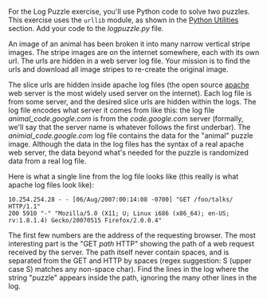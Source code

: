 For the Log Puzzle exercise, you'll use Python code to solve two puzzles. This exercise uses the `urllib` module, as shown in the [Python Utilities](https://developers.google.com/edu/python/utilities) section. Add your code to the *logpuzzle.py* file.

An image of an animal has been broken it into many narrow vertical stripe images. The stripe images are on the internet somewhere, each with its own url. The urls are hidden in a web server log file. Your mission is to find the urls and download all image stripes to re-create the original image.

The slice urls are hidden inside apache log files (the open source [apache](http://httpd.apache.org/) web server is the most widely used server on the internet). Each log file is from some server, and the desired slice urls are hidden within the logs. The log file encodes what server it comes from like this: the log file *animal_code.google.com* is from the *code.google.com* server (formally, we'll say that the server name is whatever follows the first underbar). The *animial_code.google.com* log file contains the data for the "animal" puzzle image. Although the data in the log files has the syntax of a real apache web server, the data beyond what's needed for the puzzle is randomized data from a real log file.

Here is what a single line from the log file looks like (this really is what apache log files look like):
    
```httpd
10.254.254.28 - - [06/Aug/2007:00:14:08 -0700] "GET /foo/talks/ HTTP/1.1"
200 5910 "-" "Mozilla/5.0 (X11; U; Linux i686 (x86_64); en-US; rv:1.8.1.4) Gecko/20070515 Firefox/2.0.0.4"
```

The first few numbers are the address of the requesting browser. The most interesting part is the "GET _path_ HTTP" showing the path of a web request received by the server. The path itself never contain spaces, and is separated from the GET and HTTP by spaces (regex suggestion: S (upper case S) matches any non-space char). Find the lines in the log where the string "puzzle" appears inside the path, ignoring the many other lines in the log.
